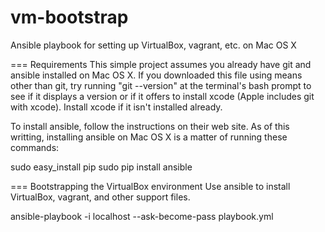 # vm-bootstrap
Ansible playbook for setting up VirtualBox, vagrant, etc. on Mac OS X

=== Requirements
This simple project assumes you already have git and ansible installed on
Mac OS X.  If you downloaded this file using means other than git, try running
"git --version" at the terminal's bash prompt to see if it displays a version
or if it offers to install xcode (Apple includes git with xcode).  Install
xcode if it isn't installed already.

To install ansible, follow the instructions on their web site.  As of this
writting, installing ansible on Mac OS X is a matter of running these commands:

  sudo easy_install pip
  sudo pip install ansible

=== Bootstrapping the VirtualBox environment
Use ansible to install VirtualBox, vagrant, and other support files.

  ansible-playbook -i localhost --ask-become-pass playbook.yml
